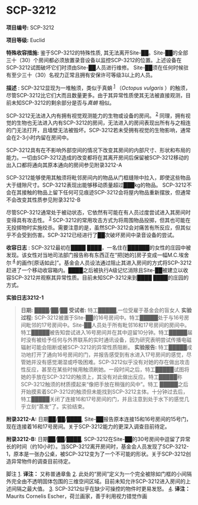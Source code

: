 # SCP-3212
                        


**项目编号:**  SCP-3212

**项目等级:**  Euclid

**特殊收容措施:**  鉴于SCP-3212的特殊性质, 其无法离开Site-██。Site-██的全部三十（30）个房间都必须放置录音设备以监控SCP-3212的位置。上述设备在SCP-3212试图破坏它们时须由Site-██人员进行维修。 Site-██须在任何时候驻有至少三十（30）名视力正常且拥有安保许可等级3以上的人员。

**描述** : SCP-3212显现为一堆触须，类似于真蛸<sup class='footnoteref'>
 <a shape='rect' class='footnoteref' id='footnoteref-1' href='javascript:;' onclick='WIKIDOT.page.utils.scrollToReference(&apos;footnote-1&apos;)'>1</a>
</sup>（*Octopus vulgaris* ）的触须，尽管SCP-3212比它们大而且数量更多。由于其异常性质使其无法被直接观测，目前未知SCP-3212的剩余部分是否与*真蛸* 相似。

SCP-3212无法进入内有拥有视觉观测能力的生物或设备的房间。<sup class='footnoteref'>
 <a shape='rect' class='footnoteref' id='footnoteref-2' href='javascript:;' onclick='WIKIDOT.page.utils.scrollToReference(&apos;footnote-2&apos;)'>2</a>
</sup> 同理，拥有视觉的生物也无法进入内有SCP-3212的房间，无法进入的房间表现出所有与之相连的门无法打开，且墙壁无法被毁坏。SCP-3212若未受拥有视觉的生物影响，通常会在2-3小时内留在房间中。

SCP-3212具有在不影响外部空间的情况下改变其房间的内部尺寸、形状和布局的能力。一切由SCP-3212造成的改变都将在其离开房间后保留被SCP-3212移动的出入口都将通向其原本通向的房间参见附录3212-A

SCP-3212能够使用其触须将毗邻房间内的物品从门框缝隙中拉入，即使这些物品大于缝隙尺寸。SCP-3212表现出能够移动质量超过███kg的物品。 SCP-3212不会在其接触的物品上留下任何可见痕迹SCP-3212会将屋内物品重新摆放，但通常不会改变其性质参见附录3212-B

尽管SCP-3212通常处于被动状态，它依然有可能在有人员过度尝试进入其房间时变得具有攻击性。<sup class='footnoteref'>
 <a shape='rect' class='footnoteref' id='footnoteref-3' href='javascript:;' onclick='WIKIDOT.page.utils.scrollToReference(&apos;footnote-3&apos;)'>3</a>
</sup> SCP-3212的常用攻击方式为将周围物品投掷，但其也可能在无投掷物时实施绞杀。需要注意的是，虽然SCP-3212会对痛苦有所反应，但其似乎不会受到伤害。SCP-3212已经进行了██次破坏房间中录音设备的尝试。

**收容日志** : SCP-3212最初在████ ████，一名住在██████的女性的庄园中被发现。该女性对当地司法部门报告称有东西正在“把[她的]房子变成一幅M.C.埃舍尔<sup class='footnoteref'>
 <a shape='rect' class='footnoteref' id='footnoteref-4' href='javascript:;' onclick='WIKIDOT.page.utils.scrollToReference(&apos;footnote-4&apos;)'>4</a>
</sup>的画作[原话如此]”。基金会人员设法通过阻止其进入房间的方式将SCP-3212赶进了一个移动收容箱内。████之后被执行A级记忆消除且Site-██被建立以收容SCP-3212并观察其异常性质。目前未知SCP-3212来到████ ████的庄园的方式。

**实验日志3212-1** 


> **日期:**  ████/██/██
**受试者:** 特工█████,一位受雇于基金会的盲女人
**实验过程:**  SCP-3212被置于Site-██的16号房间中。特工█████处于与16号房间毗邻的17号房间中。Site-██人员处于所有毗邻16和17号房间的房间中。特工█████被告知尝试进入16号房间并在其中逗留10分钟。特工█████届时没有被给予任何与外界联系的实时通讯设备，因为研究表明尝试传播电磁辐射可能会阻断或被SCP-3212的异常性质阻断。
**实验报告:**  特工█████成功地打开了通向16号房间的门，并报告感受到有水进入17号房间的感觉，尽管她并没有感觉潮湿或呼吸困难。SCP-3212似乎没有对她的存在做出攻击性反应，甚至在某些时候用触须刷她。一段时间之后，特工█████试图将她的手放在SCP-3212的触须上，其没有对此做出反应。特工█████称SCP-3212触须的材质摸起来“像把手放在稍强的风中”。特工 █████之后开始摸索着SCP-3212的触须但未能找到SCP-3212主体。十分钟过去后，特工█████关闭了连接16和17号房间的门，并且注意到处于水下的感觉几乎立刻“蒸发”了。实验结束。
> 

**附录3212-A:** 日期██/██/████, Site-██报告原本连接15和16号房间的15号门，现在连接着16和17号房间。关于SCP-3212能力的更深入调查目前待定。

**附录3212-B:** 日期██/██/████, SCP-3212在Site-██的30号房间中逗留了异常长的时间（约10小时）。当SCP-3212离开房间时，基金会人员发现了SCP-3212-1，原本是一张办公桌，被SCP-3212变为了一个不可能的形状。关于SCP-3212创造异常物件的调查目前待定。



脚注
<a shape='rect' href='javascript:;' onclick='WIKIDOT.page.utils.scrollToReference(&apos;footnoteref-1&apos;)'>1</a>. **译注：** 又称普通章鱼
<a shape='rect' href='javascript:;' onclick='WIKIDOT.page.utils.scrollToReference(&apos;footnoteref-2&apos;)'>2</a>. 此处的“房间”定义为一个完全被除如门框的小间隔外完全由不透明固体包围的三维空间区域。目前未知允许SCP-3212进入房间的上述间隔之最大值。
<a shape='rect' href='javascript:;' onclick='WIKIDOT.page.utils.scrollToReference(&apos;footnoteref-3&apos;)'>3</a>. SCP-3212似乎在缺少可操控的物件时更易发怒。
<a shape='rect' href='javascript:;' onclick='WIKIDOT.page.utils.scrollToReference(&apos;footnoteref-4&apos;)'>4</a>. **译注：** Maurits Cornelis Escher，荷兰画家，善于利用视力错觉作画


                    